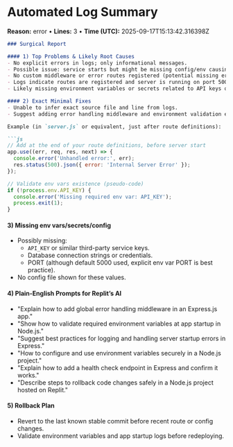 # Automated Log Summary

**Reason:** error • **Lines:** 3 • **Time (UTC):** 2025-09-17T15:13:42.316398Z

<!-- fingerprint:e4c09f430cd2 -->

```markdown
### Surgical Report

#### 1) Top Problems & Likely Root Causes
- No explicit errors in logs; only informational messages.
- Possible issue: service starts but might be missing config/env causing silent failures.
- No custom middleware or error routes registered (potential missing error handling).
- Logs indicate routes are registered and server is running on port 5000—no crash visible.
- Likely missing environment variables or secrets related to API keys or database connections not shown here.

#### 2) Exact Minimal Fixes
- Unable to infer exact source file and line from logs.
- Suggest adding error handling middleware and environment validation early in server setup.

Example (in `server.js` or equivalent, just after route definitions):

```js
// Add at the end of your route definitions, before server start
app.use((err, req, res, next) => {
  console.error('Unhandled error:', err);
  res.status(500).json({ error: 'Internal Server Error' });
});

// Validate env vars existence (pseudo-code)
if (!process.env.API_KEY) {
  console.error('Missing required env var: API_KEY');
  process.exit(1);
}
```

#### 3) Missing env vars/secrets/config
- Possibly missing:
  - `API_KEY` or similar third-party service keys.
  - Database connection strings or credentials.
  - PORT (although default 5000 used, explicit env var PORT is best practice).
- No config file shown for these values.

#### 4) Plain-English Prompts for Replit’s AI
- "Explain how to add global error handling middleware in an Express.js app."
- "Show how to validate required environment variables at app startup in Node.js."
- "Suggest best practices for logging and handling server startup errors in Express."
- "How to configure and use environment variables securely in a Node.js project."
- "Explain how to add a health check endpoint in Express and confirm it works."
- "Describe steps to rollback code changes safely in a Node.js project hosted on Replit."

#### 5) Rollback Plan
- Revert to the last known stable commit before recent route or config changes.
- Validate environment variables and app startup logs before redeploying.
```
